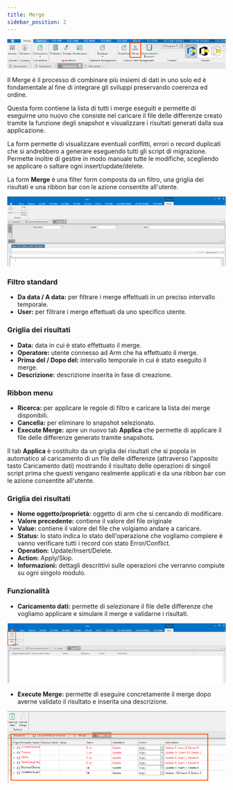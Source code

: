 ```yaml
---
title: Merge
sidebar_position: 2
---
```


![](../../../../static/images/20241203154810.png)



Il Merge è il processo di combinare più insiemi di dati in uno solo ed è fondamentale al fine di integrare gli sviluppi preservando coerenza ed ordine.


Questa form contiene la lista di tutti i merge eseguiti e permette di eseguirne uno nuovo che consiste nel caricare il file delle differenze creato tramite la funzione degli snapshot e visualizzare i risultati generati dalla sua applicazione.  

La form permette di visualizzare eventuali conflitti, errori o record duplicati che si andrebbero a generare eseguendo tutti gli script di migrazione. Permette inoltre di gestire in modo manuale tutte le modifiche, scegliendo se applicare o saltare ogni insert/update/delete.

La form **Merge** è una filter form composta da un filtro, una griglia dei risultati e una ribbon bar con le azione consentite all'utente.

![](../../../../static/images/20241203103639.png)


### Filtro standard

* **Da data / A data:** per filtrare i merge effettuati in un preciso intervallo temporale.
* **User:** per filtrare i merge effettuati da uno specifico utente.


### Griglia dei risultati

* **Data:** data in cui è stato effettuato il merge.
* **Operatore:** utente connesso ad Arm che ha effettuato il merge.
* **Prima del / Dopo del:** intervallo temporale in cui è stato eseguito il merge.
* **Descrizione:** descrizione inserita in fase di creazione.


### Ribbon menu

* **Ricerca:** per applicare le regole di filtro e caricare la lista dei merge disponibili.
* **Cancella:** per eliminare lo snapshot selezionato.
* **Execute Merge:** apre un nuovo tab **Applica** che permette di applicare il file delle differenze generato tramite snapshots.

Il tab **Applica** è costituito da un griglia dei risultati che si popola in automatico al caricamento di un file delle differenze (attraverso l'apposito tasto Caricamento dati) mostrando il risultato delle operazioni di singoli script prima che questi vengano realmente applicati e da una ribbon bar con le azione consentite all'utente.

### Griglia dei risultati

* **Nome oggetto/proprietà:** oggetto di arm che si cercando di modificare.
* **Valore precedente:** contiene il valore del file originale
* **Value:** contiene il valore del file che volgiamo andare a caricare.
* **Status:** lo stato indica lo stato dell'operazione che vogliamo compiere è vanno verificare tutti i record con stato Error/Conflict.
* **Operation:** Update/Insert/Delete.
* **Action:** Apply/Skip.
* **Informazioni:** dettagli descrittivi sulle operazioni che verranno compiute su ogni singolo modulo.

### Funzionalità 

* **Caricamento dati:** permette di selezionare il file delle differenze che vogliamo applicare e simulare il merge e validarne i risultati.

![](../../../../static/images/20241203112514.png)

* **Execute Merge:** permette di eseguire concretamente il merge dopo averne validato il risultato e inserita una descrizione.

![](../../../../static/images/20241203114147.png)


